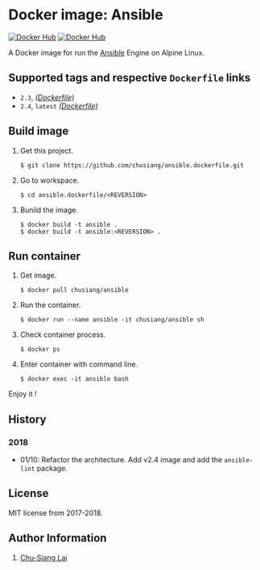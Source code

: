 # Docker image: Ansible

[![Docker Hub](https://img.shields.io/badge/docker-ansible-blue.svg)](https://hub.docker.com/r/chusiang/ansible/) [![Docker Hub](https://img.shields.io/badge/os-alpine-blue.svg)](https://hub.docker.com/_/alpine/)

A Docker image for run the [Ansible][ansible_official] Engine on Alpine Linux.

[ansible_official]:  https://www.ansible.com/

## Supported tags and respective `Dockerfile` links

- `2.3`, [*(Dockerfile)*](https://github.com/chusiang/ansible.dockerfile/blob/master/v2.3/Dockerfile)
- `2.4`, `latest` [*(Dockerfile)*](https://github.com/chusiang/ansible.dockerfile/blob/master/v2.4/Dockerfile)

## Build image

1. Get this project.

    ```
    $ git clone https://github.com/chusiang/ansible.dockerfile.git
    ```

1. Go to workspace.

    ```
    $ cd ansible.dockerfile/<REVERSION>
    ```

1. Bunild the image.

    ```
    $ docker build -t ansible .
    $ docker build -t ansible:<REVERSION> .
    ```

## Run container

1. Get image.

    ```
    $ docker pull chusiang/ansible
    ```

1. Run the container.

    ```
    $ docker run --name ansible -it chusiang/ansible sh
    ```

1. Check container process.

    ```
    $ docker ps
    ```

1. Enter container with command line.

    ```
    $ docker exec -it ansible bash
    ```

Enjoy it !

## History

### 2018

* 01/10: Refactor the architecture. Add v2.4 image and add the `ansible-lint` package.

## License

MIT license from 2017-2018.

## Author Information

1. [Chu-Siang Lai](https://github.com/chusiang/)
